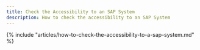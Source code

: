 ```yaml
---
title: Check the Accessibility to an SAP System
description: How to check the accessibility to an SAP System
---
```


{% include "articles/how-to-check-the-accessibility-to-a-sap-system.md" %}